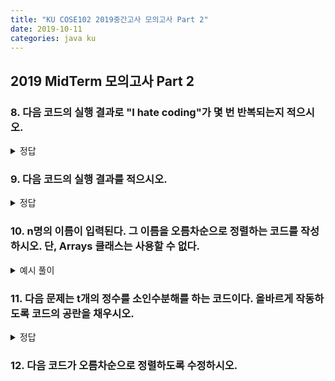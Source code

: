 ```yaml
---
title: "KU COSE102 2019중간고사 모의고사 Part 2"
date: 2019-10-11
categories: java ku
---
```


## 2019 MidTerm 모의고사 Part 2

### 8. 다음 코드의 실행 결과로 "I hate coding"가 몇 번 반복되는지 적으시오.

<script src="https://gist.github.com/DetegiCE/15738bd9e26b9799aa35ab69b4b23faa.js"></script>

<details><summary>정답</summary>

{% highlight text %}
21
{% endhighlight %}

</details>

### 9. 다음 코드의 실행 결과를 적으시오.

<script src="https://gist.github.com/DetegiCE/c7d5279e6ad898dac2d5bdcd230a7a68.js"></script>


<details><summary>정답</summary>

{% highlight text %}

12
1248
{% endhighlight %}

</details>

### 10. n명의 이름이 입력된다. 그 이름을 오름차순으로 정렬하는 코드를 작성하시오. 단, Arrays 클래스는 사용할 수 없다.

<details><summary>예시 풀이</summary>

<script src="https://gist.github.com/DetegiCE/1dd8144462f39c79675e75fcb6eb3566.js"></script>

</details>

### 11. 다음 문제는 t개의 정수를 소인수분해를 하는 코드이다. 올바르게 작동하도록 코드의 공란을 채우시오.

<script src="https://gist.github.com/DetegiCE/c9e413f195c40f49941534d85cc2f711.js"></script>

<details><summary>정답</summary>

{% highlight text %}
n>1
n%j==0
n/=j
{% endhighlight %}

</details>

### 12. 다음 코드가 오름차순으로 정렬하도록 수정하시오.

<script src="https://gist.github.com/DetegiCE/d57b812d00e6198505ec23346fc80f85.js"></script>
